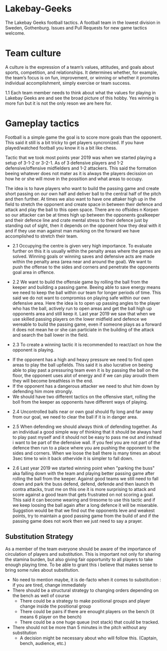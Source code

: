 Lakebay-Geeks
=============
The Lakebay Geeks football tactics. A football team in the lowest division in Sweden, Gothenburg. Issues and Pull Requests for new game tactics welcome.

Team culture
============
A culture is the expression of a team’s values, attitudes, and goals about sports, competition, and relationships. It determines whether, for example, the team’s focus is on fun, improvement, or winning or whether it promotes individual accomplishment, simply exercise or team success.

1.1 Each team member needs to think about what the values for playing in Lakebay Geeks are and see the broad picture of this hobby. Yes winning is more fun but it is not the only reson we are here for.


Gameplay tactics
================
Football is a simple game the goal is to score more goals than the opponent. This said it still is a bit tricky to get players syncronized. If you have played/watched football you know it is a bit like chess.

Tactic that we took most points year 2019 was when we started playing a setup of 3-1-2 or 3-2-1. As of 3 defensive players and 1-2 defensive/offensive midfielders and 1-2 attackers. This said the formation beeing whatever does not mater as it is always the players decission on how he or she will move in the possition and what areas to occupy.

The idea is to have players who want to build the passing game and create short passing on our own half and deliver ball to the central half of the pitch and then further. At times we also want to have one attaker high up in the field to stretch the opponent and create space in between their defence and attack and play the ball to this open space. There are no offsides n Korpen so our attacker can be at times high up between the opponents goalkeeper and their defence line and crate mental stress to their defence just by standing out of sight, then it depends on the opponent how they deal with it and if they use man against man marking on the forward we have accomplished to stretch their team.

- 2.1 Occupying the centre is given very high importance. To evaluate further on this it is usually within the penalty areas where the games are solved. Winning goals or winning saves and defensive acts are made within the penalty area (area near and around the goal). We want to push the offense to the sides and corners and penetrate the opponents goal area in offence.

- 2.2 We want to build the offensie game by rolling the ball from the keeper and building a passing game. Beeing able to save energy means we need to keep the ball within our team for longer periods of time. This said we do not want to compromiss on playing safe within our own defensive area. Here the idea is to open up passing angles to the player who has the ball, actively run to open areas and get the ball high up opponents area and still keep it. Last year 2019 we saw that when we use skilled passing players on the lower midfield and defence we wereable to build the passing game, even if someone plays as a forward it does not mean he or she can particiate in the building of the attack and search the ball lower in the field.

- 2.3 To create a winning tactic it is recommended to react/act on how the opponent is playing.
* If the opponent has a high and heavy pressure we need to find open areas to play the ball upfields. This said it is also lucrative on beeing able to play past a pressuring team even it is by passing the ball on the floor, the opponent uses alot of energy and if we can play aroudn them they will become breathless in the end. 
* If the opponent has a dangerous attacker we need to shut him down by defending him more strongly.
* We should have two different tactics on the offensive start, rolling the boll from the keeper as opponents have different ways of playing.

- 2.4 Uncontrolled balls near or own goal should fly long and far away from our goal, we need to clear the ball if it is in danger area.

- 2.5 When defending we should always think of defending together. As an individual a good simple way of thinking that it should be always hard to play past myself and it should not be easy to pass me out and instead i want to be part of the defensive wall. If you feel you are not part of the defence then run to a place where you are pushing the opponent to the sides and corners. When we loose the ball there is many times an about 3sec time to win it back othervide it is simpler to fall down.

- 2.6 Last year 2019 we started winning point when "parking the buss" aka falling down with the team and playing better passing game after rolling the ball from the keeper. Against good teams we still need to fall down and park the buss defend, defend, defende and then launch th contra attacks, trust me on this one it is more surprising to attack and score against a good team that gets frustrated on not scoring a goal. This said it can become wearing and tiresome to use this tactic and if we keep loosing the ball again after a long defence it will be miserable. Suggstion would be that we find out the opponents leve and weakest points, try to maintain a good passing game from the build of and if the passing game does not work then we just need to say a prayer.

Substitution Strategy
---------------------
As a member of the team everyone should be aware of the importance of circulation of players and substitution. This is important not only for sharing the stamina burden, but also giving fair opportunity to all players to take enough playing time. To be able to grant this i believe that makes sense to bring some rules about substitution.

- No need to mention maybe, it is de-facto when it comes to substitution : if you are tired, change immediately
- There should be a structural strategy to changing orders depending on the bench as well of course
    - There could be a strategy to make positional groups and player change inside the positional group
    - There could be pairs if there are enought players on the bench (it means 6 player on the bench)
    - There could be a one huge queue (not stack) that could be tracked.
- There should not be more than 5 minutes in the pitch without any substitution
    - A decision might be necessary about who will follow this. (Captain, bench, audience, etc.)
